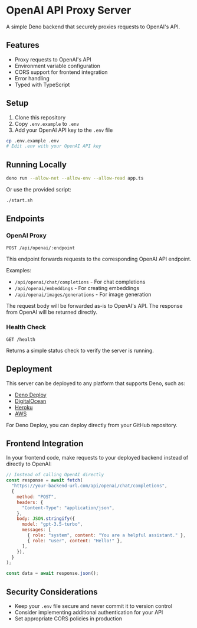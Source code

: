 # OpenAI API Proxy Server

A simple Deno backend that securely proxies requests to OpenAI's API.

## Features

- Proxy requests to OpenAI's API
- Environment variable configuration
- CORS support for frontend integration
- Error handling
- Typed with TypeScript

## Setup

1. Clone this repository
2. Copy `.env.example` to `.env`
3. Add your OpenAI API key to the `.env` file

```bash
cp .env.example .env
# Edit .env with your OpenAI API key
```

## Running Locally

```bash
deno run --allow-net --allow-env --allow-read app.ts
```

Or use the provided script:

```bash
./start.sh
```

## Endpoints

### OpenAI Proxy

`POST /api/openai/:endpoint`

This endpoint forwards requests to the corresponding OpenAI API endpoint.

Examples:

- `/api/openai/chat/completions` - For chat completions
- `/api/openai/embeddings` - For creating embeddings
- `/api/openai/images/generations` - For image generation

The request body will be forwarded as-is to OpenAI's API. The response from OpenAI will be returned directly.

### Health Check

`GET /health`

Returns a simple status check to verify the server is running.

## Deployment

This server can be deployed to any platform that supports Deno, such as:

- [Deno Deploy](https://deno.com/deploy)
- [DigitalOcean](https://www.digitalocean.com/)
- [Heroku](https://www.heroku.com/)
- [AWS](https://aws.amazon.com/)

For Deno Deploy, you can deploy directly from your GitHub repository.

## Frontend Integration

In your frontend code, make requests to your deployed backend instead of directly to OpenAI:

```javascript
// Instead of calling OpenAI directly
const response = await fetch(
  "https://your-backend-url.com/api/openai/chat/completions",
  {
    method: "POST",
    headers: {
      "Content-Type": "application/json",
    },
    body: JSON.stringify({
      model: "gpt-3.5-turbo",
      messages: [
        { role: "system", content: "You are a helpful assistant." },
        { role: "user", content: "Hello!" },
      ],
    }),
  }
);

const data = await response.json();
```

## Security Considerations

- Keep your `.env` file secure and never commit it to version control
- Consider implementing additional authentication for your API
- Set appropriate CORS policies in production
